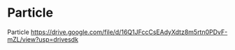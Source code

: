 # Particle
Particle
https://drive.google.com/file/d/16Q1JFccCsEAdyXdtz8m5rtn0PDvF-mZL/view?usp=drivesdk
